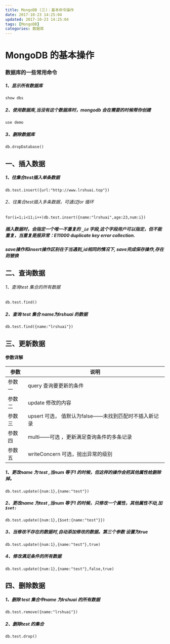```yaml
---
title: MongoDB (三)：基本命令操作
date: 2017-10-23 14:25:04
updated: 2017-10-23 14:25:04
tags: [MongoDB]
categories: 数据库
---
```

# MongoDB 的基本操作

### 数据库的一些常用命令
##### 1、显示所有数据库
```
show dbs
```
##### 2、使用数据库,当没有这个数据库时，mongodb 会在需要的时候帮你创建
```
use demo
```
##### 3、删除数据库
```
db.dropDatabase()
```

## 一、插入数据
##### 1、往集合test插入单条数据
```
db.test.insert({url:"http://www.lrshuai.top"})
```

###### 2、往集合test插入多条数据，可通过for 循环
```
for(i=1;i<11;i++)db.test.insert({name:"lrshuai",age:23,num:i})
```
##### 插入数据时，会指定一个唯一不重复的 `_id` 字段,这个字段用户可以指定，但不能重复，当重复是报异常：E11000 duplicate key error collection.

##### save操作和insert操作区别在于当遇到_id相同的情况下, save完成保存操作,存在则替换
## 二、查询数据
###### 1、查询test 集合的所有数据
```
db.test.find()
```
##### 2、查询 test 集合 name为lrshuai 的数据
```
db.test.find({name:"lrshuai"})
```

## 三、更新数据
#### 参数详解
|参数|说明|
|---|---|
|参数一|query 查询要更新的条件|
|参数二|update 修改的内容|
|参数三|upsert 可选， 值默认为false——未找到匹配时不插入新记录|
|参数四|multi——可选 ，更新满足查询条件的多条记录|
|参数五|writeConcern 可选，抛出异常的级别|
##### 1、更改name 为 test ,当num 等于1 的时候，但这样的操作会把其他属性给删除掉。
```
db.test.update({num:1},{name:"test"})
```

##### 2、更改name 为test ,当num 等于1 的时候，只修改一个属性，其他属性不动,加 `$set:`
```
db.test.update({num:1},{$set:{name:"test"}})
```

##### 3、当修改不存在的数据时,自动添加修改的数据。第三个参数 设置为true
```
db.test.update({num:1},{name:"test"},true)
```

##### 4、修改满足条件的所有数据
```
db.test.update({num:1},{name:"test"},false,true)
```

## 四、删除数据
##### 1、删除 test 集合中name 为lrshuai 的所有数据
```
db.test.remove({name:"lrshuai"})
```

##### 2、删除test 的集合
```
db.test.drop()
```



